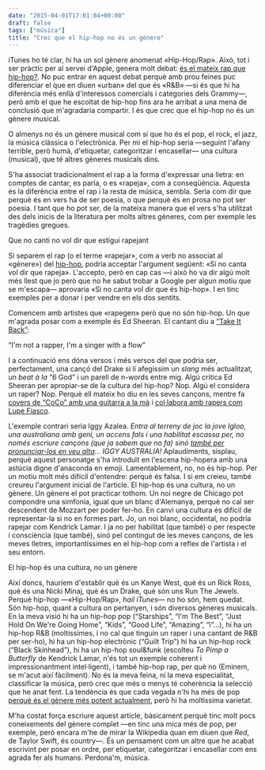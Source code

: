 ```yaml
---
date: "2015-04-01T17:01:04+00:00"
draft: false
tags: ["música"]
title: "Crec que el hip-hop no és un gènere"
---
```

iTunes ho té clar, hi ha un sol gènere anomenat «Hip-Hop/Rap». Això, tot i ser pràctic per al servei d'Apple, genera molt debat: [és el mateix rap que hip-hop?](http://www.ebony.com/entertainment-culture/the-difference-between-rap-hip-hop-798#axzz3W4hvKV5A). No puc entrar en aquest debat perquè amb prou feines puc diferenciar el que en diuen «urban» del que és «R&B» —si és que hi ha diferència més enllà d'interessos comercials i categories dels Grammy—, però amb el que he escoltat de hip-hop fins ara he arribat a una mena de conclusió que m'agradaria compartir. I és que crec que el hip-hop no és un gènere musical.

<!-- more -->

O almenys no és un gènere musical com sí que ho és el pop, el rock, el jazz, la música clàssica o l'electrònica. Per mi el hip-hop seria —seguint l'afany terrible, però humà, d'etiquetar, categoritzar i encasellar— una cultura (musical), que té altres gèneres musicals dins. 

S'ha associat tradicionalment el rap a la forma d'expressar una lletra: en comptes de cantar, es parla, o es «rapeja», com a conseqüència. Aquesta és la diferència entre el rap i la resta de música, sembla. Seria com dir que perquè és en vers ha de ser poesia, o que perquè és en prosa no pot ser poesia. I tant que ho pot ser, de la mateixa manera que el vers s'ha utilitzat des dels inicis de la literatura per molts altres gèneres, com per exemple les tragèdies gregues.

<p class="pQuote">Que no canti no vol dir que estigui rapejant</p>

Si separem el rap (o el terme «rapejar», com a verb no associat al «gènere») del [hip-hop](http://genius.com/discussions/14861-What-is-real-hip-hop-to-you?), podria acceptar l'argument següent: «Si no canta vol dir que rapeja». L'accepto, però en cap cas —i això ho va dir algú molt més llest que jo però que no he sabut trobar a Google per algun motiu que se m'escapa— aprovaria «Si no canta vol dir que és hip-hop». I en tinc exemples per a donar i per vendre en els dos sentits.

Comencem amb artistes que «rapegen» però que no són hip-hop. Un que m'agrada posar com a exemple és Ed Sheeran. El cantant diu a [“Take It Back”](http://genius.com/3122127/Ed-sheeran-take-it-back/Im-not-a-rapper-im-a-singer-with-a-flow-ive-got-a-habit-for-spitting-quicker-lyrics-you-know):

<p class="pQuote">“I'm not a rapper, I'm a singer with a flow”</p>

I a continuació ens dóna versos i més versos del que podria ser, perfectament, una cançó del Drake si li afegíssim un *slang* més actualitzat, un *beat à la* “6 God” i un parell de n-words entre mig. Algú critica Ed Sheeran per apropiar-se de la cultura del hip-hop? Nop. Algú el considera un raper? Nop. Perquè ell mateix ho diu en les seves cançons, mentre fa [covers de “CoCo” amb una guitarra a la mà](www.youtube.com/watch?v=6e5hO2KG1i0) i [col·labora amb rapers com Lupe Fiasco](www.youtube.com/watch?v=wVnu7zi0daY). 

L'exemple contrari seria Iggy Azalea. *Entra al terreny de joc la jove Igloo, una australiana amb geni, un accens fals i una habilitat escassa per, no només escriure cançons (que ja sabem que no fa) sinó [també per pronunciar-los en veu alta](https://vine.co/v/OViWBIwzB9H)... IGGY AUSTRALIA!* Aplaudiments, sisplau, perquè aquest personatge s'ha introduït en l'escena hip-hopera amb una astúcia digne d'anaconda en emoji. Lamentablement, no, no és hip-hop. Per un motiu molt més difícil d'entendre: perquè és falsa. I si em creieu, també creureu l'argument inicial de l'article. El hip-hop és una cultura, no un gènere. Un gènere el pot practicar tothom. Un noi negre de Chicago pot compondre una simfonia, igual que un blanc d'Alemanya, perquè no cal ser descendent de Mozzart per poder fer-ho. En canvi una cultura és difícil de representar-la si no en formes part. Jo, un noi blanc, occidental, no podria rapejar com Kendrick Lamar. I ja no per habilitat (que també) o per respecte i consciència (que també), sinó pel contingut de les meves cançons, de les meves lletres, importantíssimes en el hip-hop com a reflex de l'artista i el seu entorn.

<p class="pQuote">El hip-hop és una cultura, no un gènere</p>

Així doncs, hauríem d'establir què és un Kanye West, què és un Rick Ross, què és una Nicki Minaj, què és un Drake, què són uns Run The Jewels. Perquè hip-hop —«Hip-Hop/Rap», *hail iTunes*— no ho són, hem quedat. Són hip-hop, quant a cultura on pertanyen, i són diversos gèneres musicals. En la meva visió hi ha un hip-hop pop (“Starships”, “I'm The Best”, “Just Hold On We're Going Home”, “Kids”, “Good Life”, “Amazing”, “i”...), hi ha un hip-hop R&B (moltíssimes, i no cal que tinguin un raper i una cantant de R&B per ser-ho), hi ha un hip-hop electrònic (“Guilt Trip”) hi ha un hip-hop rock (“Black Skinhead”), hi ha un hip-hop soul&funk (escolteu *To Pimp a Butterfly* de Kendrick Lamar, n'és tot un exemple coherent i impressionantment intel·ligent), i també hip-hop rap, per què no (Eminem, se m'acut així fàcilment). No és la meva feina, ni la meva especialitat, classificar la música, però crec que més o menys té coherència la selecció que he anat fent. La tendència és que cada vegada n'hi ha més de pop [perquè és el gènere més potent actualment](http://pigeonsandplanes.com/2013/08/rock-music-sucks-now/), però hi ha moltíssima varietat.

M'ha costat força escriure aquest article, bàsicament perquè tinc molt pocs coneixements del gènere complet —en tinc una mica més de pop, per exemple, però encara m'he de mirar la Wikipedia quan em diuen que *Red*, de Taylor Swift, és country—. És un pensament com un altre que he acabat escrivint per posar en ordre, per etiquetar, categoritzar i encasellar com ens agrada fer als humans. Perdona'm, música.